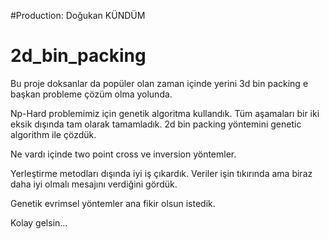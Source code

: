 #Production: Doğukan KÜNDÜM

# 2d_bin_packing

Bu proje doksanlar da popüler olan zaman içinde yerini 3d bin packing e başkan probleme çözüm olma yolunda.

Np-Hard problemimiz için genetik algoritma kullandık. Tüm aşamaları bir iki eksik dışında tam olarak tamamladık. 2d bin packing yöntemini genetic algorithm ile çözdük.

Ne vardı içinde two point cross ve inversion yöntemler.


Yerleştirme metodları dışında iyi iş çıkardık. Veriler işin tıkırında ama biraz daha iyi olmalı mesajını verdiğini gördük.

Genetik evrimsel yöntemler ana fikir olsun istedik.


Kolay gelsin...
